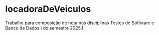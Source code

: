 # locadoraDeVeiculos
Trabalho para composição de nota nas disciplinas Testes de Software e Banco de Dados I do semestre 2025.1
